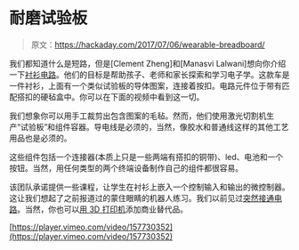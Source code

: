 # 耐磨试验板

> 原文：<https://hackaday.com/2017/07/06/wearable-breadboard/>

我们都知道什么是短路，但是[Clement Zheng]和[Manasvi Lalwani]想向你介绍一下[衬衫电路](http://www.instructables.com/id/Shirt-Circuit-DIY-Wearable-Breadboard-Circuits/)。他们的目标是帮助孩子、老师和家长探索和学习电子学。这款车是一件衬衫，上面有一个类似试验板的导体图案，连接着按扣。电路元件位于带有匹配搭扣的硬毡盒中。你可以在下面的视频中看到这一切。

我们想象你可以用手工裁剪出包含图案的毛毡。然而，他们使用激光切割机生产“试验板”和组件容器。导电线是必须的，当然，像胶水和普通线这样的其他工艺用品也是必须的。

这些组件包括一个连接器(本质上只是一些两端有搭扣的铜带)、led、电池和一个按钮。当然，用任何类型的两个终端设备制作自己的组件都很容易。

该团队承诺提供一些课程，让学生在衬衫上嵌入一个控制输入和输出的微控制器。这让我们想起了之前报道过的蒙住眼睛的机器人练习。我们以前见过[突然接通电路](https://hackaday.com/2017/06/25/hackaday-prize-entry-modular-circuits-with-snapbloks/)。当然，你也可以[用 3D 打印机](https://hackaday.com/2017/01/26/3d-printing-makes-electronics-a-snap/)添加商业替代品。

[https://player.vimeo.com/video/157730352](https://player.vimeo.com/video/157730352)
